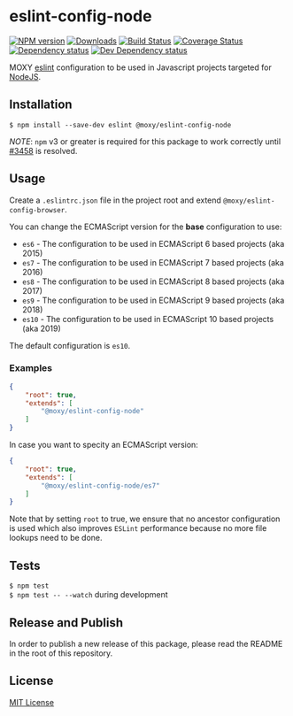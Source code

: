 # eslint-config-node

[![NPM version][npm-image]][npm-url] [![Downloads][downloads-image]][npm-url] [![Build Status][travis-image]][travis-url] [![Coverage Status][codecov-image]][codecov-url] [![Dependency status][david-dm-image]][david-dm-url] [![Dev Dependency status][david-dm-dev-image]][david-dm-dev-url]

[npm-url]:https://npmjs.org/package/@moxy/eslint-config-node
[npm-image]:https://img.shields.io/npm/v/@moxy/eslint-config-node.svg
[downloads-image]:https://img.shields.io/npm/dm/@moxy/eslint-config-node.svg
[travis-url]:https://travis-ci.org/moxystudio/eslint-config-node
[travis-image]:https://img.shields.io/travis/moxystudio/eslint-config-node/master.svg
[codecov-url]:https://codecov.io/gh/moxystudio/eslint-config-node
[codecov-image]:https://img.shields.io/codecov/c/github/moxystudio/eslint-config-node/master.svg
[david-dm-url]:https://david-dm.org/moxystudio/eslint-config-node
[david-dm-image]:https://img.shields.io/david/moxystudio/eslint-config-node.svg
[david-dm-dev-url]:https://david-dm.org/moxystudio/eslint-config-node?type=dev
[david-dm-dev-image]:https://img.shields.io/david/dev/moxystudio/eslint-config-node.svg

MOXY [eslint](http://eslint.org/) configuration to be used in Javascript projects targeted for [NodeJS](https://nodejs.org).


## Installation

`$ npm install --save-dev eslint @moxy/eslint-config-node`

*NOTE*: `npm` v3 or greater is required for this package to work correctly until [#3458](https://github.com/eslint/eslint/issues/3458) is resolved.


## Usage

Create a `.eslintrc.json` file in the project root and extend `@moxy/eslint-config-browser`.

You can change the ECMAScript version for the **base** configuration to use:

- `es6` - The configuration to be used in ECMAScript 6 based projects (aka 2015)
- `es7` - The configuration to be used in ECMAScript 7 based projects (aka 2016)
- `es8` - The configuration to be used in ECMAScript 8 based projects (aka 2017)
- `es9` - The configuration to be used in ECMAScript 9 based projects (aka 2018)
- `es10` - The configuration to be used in ECMAScript 10 based projects (aka 2019)

The default configuration is `es10`.

### Examples

```json
{
    "root": true,
    "extends": [
        "@moxy/eslint-config-node"
    ]
}
```

In case you want to specity an ECMAScript version:

```json
{
    "root": true,
    "extends": [
        "@moxy/eslint-config-node/es7"
    ]
}
```

Note that by setting `root` to true, we ensure that no ancestor configuration is used which also improves `ESLint` performance because no more file lookups need to be done.


## Tests

`$ npm test`   
`$ npm test -- --watch` during development

## Release and Publish

In order to publish a new release of this package, please read the README in the root of this repository.


## License

[MIT License](http://opensource.org/licenses/MIT)
